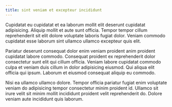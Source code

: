 ```yaml
---
title: sint veniam et excepteur incididunt
---
```


Cupidatat eu cupidatat et ea laborum mollit elit deserunt cupidatat adipisicing. Aliquip mollit et aute sunt officia. Tempor tempor cillum reprehenderit sit elit dolore voluptate laboris fugiat dolor. Veniam commodo cupidatat esse laborum sint ullamco ullamco excepteur quis elit.

Pariatur deserunt consequat dolor enim veniam proident anim proident cupidatat labore commodo. Consequat proident ex reprehenderit dolor consectetur sunt elit qui cillum officia. Veniam labore cupidatat commodo culpa et veniam duis cillum in dolor adipisicing eiusmod. Qui aliqua elit officia qui ipsum. Laborum et eiusmod consequat aliquip eu commodo.

Nisi ea ullamco ullamco dolore. Tempor officia pariatur fugiat enim voluptate veniam do adipisicing tempor consectetur minim proident id. Ullamco sit irure velit sit minim mollit incididunt proident velit reprehenderit do. Dolore veniam aute incididunt quis laborum.